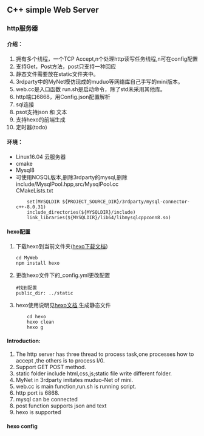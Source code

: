 ## C++ simple Web Server

### http服务器
#### 介绍：
1. 拥有多个线程，一个TCP Accept,n个处理http读写任务线程,n可在config配置
2. 支持Get，Post方法，post只支持一种回应
3. 静态文件需要放在static文件夹中。
4. 3rdparty中的MyNet模仿现成的muduo等网络库自己手写的mini版本。
5. web.cc是入口函数 run.sh是启动命令，除了std未采用其他库。
6. http端口6868，用Config.json配置解析
7. sql连接
8. psot支持json 和 文本
9. 支持hexo的前端生成
10. 定时器(todo)
    
#### 环境：
- Linux16.04 云服务器
- cmake
- Mysql8
- 可使用NOSQL版本,删除3rdparty的mysql,删除include/MysqlPool.hpp,src/MysqlPool.cc  
    CMakeLists.txt
    ```
        set(MYSQLDIR ${PROJECT_SOURCE_DIR}/3rdparty/mysql-connector-c++-8.0.31)
        include_directories(${MYSQLDIR}/include)
        link_libraries(${MYSQLDIR}/lib64/libmysqlcppconn8.so)
    ```
#### hexo配置
1. 下载hexo到当前文件夹([hexo下载文档](https://hexo.io/zh-cn/docs/index.html))
    ```
    cd MyWeb
    npm install hexo
    ```
2. 更改hexo文件下的_config.yml更改配置
    ```
    #找到配置
    public_dir: ../static
    ```
3. hexo使用说明见[hexo文档](https://hexo.io/zh-cn/docs/index.html),生成静态文件
    ```
        cd hexo
        hexo clean
        hexo g
    ```


#### Introduction:
1. The http server has three thread to process task,one processes how to accept ,the others is to process I/0.
2. Support GET POST method.
3. static folder include html,css,js;static file write different folder.
4. MyNet in 3rdparty imitates muduo-Net of mini.
5. web.cc is main function,run.sh is running script.
6. http port is 6868.
7. mysql can be connected
8. post function supports json and text
9. hexo is supported


#### hexo config
